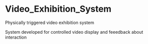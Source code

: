# Video_Exhibition_System
Physically triggered video exhibition system

System developed for controlled video display and feeedback about interaction
